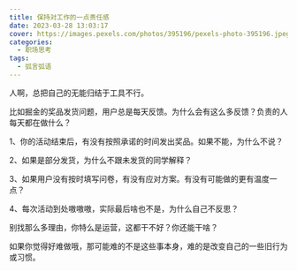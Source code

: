 ```yaml
---
title: 保持对工作的一点责任感
date: 2023-03-28 13:03:17
cover: https://images.pexels.com/photos/395196/pexels-photo-395196.jpeg
categories:
  - 职场思考
tags:
  - 弧言弧语
---
```


人啊，总把自己的无能归结于工具不行。

比如掘金的奖品发货问题，用户总是每天反馈。为什么会有这么多反馈？负责的人每天都在做什么？

1、你的活动结束后，有没有按照承诺的时间发出奖品。如果不能，为什么不说？

2、如果是部分发货，为什么不跟未发货的同学解释？

3、如果用户没有按时填写问卷，有没有应对方案。有没有可能做的更有温度一点？

4、每次活动到处嗷嗷嗷，实际最后啥也不是，为什么自己不反思？

别找那么多理由，你特么是运营，这都干不好？你还能干啥？

如果你觉得好难做哦，那可能难的不是这些事本身，难的是改变自己的一些旧行为或习惯。
